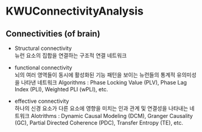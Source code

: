 # KWUConnectivityAnalysis

## Connectivities (of brain)
* Structural connectivity <br>
    뉴런 요소의 집합을 연결하는 구조적 연결 네트워크
  
* functional connectivity <br>
    뇌의 여러 영역들이 동시에 활성화된 기능 패턴을 보이는 뉴런들의 통계적 유의미성을 나타낸 네트워크
    Algorithms : Phase Locking Value (PLV), Phase Lag Index (PLI), Weighted PLI (wPLI), etc.
    
* effective connectivity <br>
    하나의 신경 요소가 다른 요소에 영향을 미치는 인과 관계 및 연결성을 나타내는 네트워크
    Alotrithms : Dynamic Causal Modeling (DCM), Granger Causality (GC), Partial Directed Coherence (PDC), Transfer Entropy (TE), etc.
    
    
